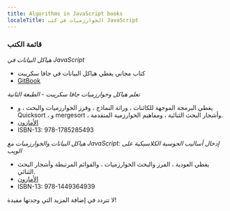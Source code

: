 ---
title: Algorithms in JavaScript books
localeTitle: الخوارزميات في كتب JavaScript
---### قائمة الكتب

_هياكل البيانات في JavaScript_

*   كتاب مجاني يغطي هياكل البيانات في جافا سكريبت
*   [GitBook](https://www.gitbook.com/book/pmary/data-structure-in-javascript/details)

_تعلم هياكل وخوارزميات جافا سكريبت - الطبعة الثانية_

*   يغطي البرمجة الموجهة للكائنات ، وراثة النماذج ، وفرز الخوارزميات والبحث ، و Quicksort ، و mergesort ، وأشجار البحث الثنائية ، ومفاهيم الخوارزمية المتقدمة.
*   [الأمازون](https://www.amazon.com/Learning-JavaScript-Data-Structures-Algorithms/dp/1785285491)
*   ISBN-13: 978-1785285493

_هياكل البيانات والخوارزميات مع JavaScript: إدخال أساليب الحوسبة الكلاسيكية على الويب_

*   يغطي العودية ، الفرز والبحث الخوارزميات ، والقوائم المرتبطة وأشجار البحث الثنائي.
*   [الأمازون](https://www.amazon.com/Data-Structures-Algorithms-JavaScript-approaches/dp/1449364934)
*   ISBN-13: 978-1449364939

لا تتردد في إضافة المزيد التي وجدتها مفيدة!